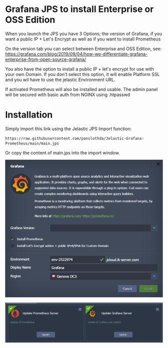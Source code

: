 # Grafana JPS to install Enterprise or OSS Edition

When you launch the JPS you have 3 Options; the version of Grafana, if you want a public IP + Let's Encrypt as well as if you want to install Prometheus

On the version tab you can select between Enterprise and OSS Edition, see:
https://grafana.com/blog/2019/09/04/how-we-differentiate-grafana-enterprise-from-open-source-grafana/

You also have the option to install a public IP + let's encrypt for use with your own Domain.
If you don't select this option, it will enable Platform SSL and you wil have to use the jelastic Environment URL.

If activated Prometheus will also be installed and usable.
The admin panel will be secured with basic auth from NGINX using .htpasswd

# Installation
Simply import this link using the Jelastic JPS Import function:
```
https://raw.githubusercontent.com/panslothda/Jelastic-Grafana-Prometheus/main/main.jps
```

Or copy the content of main.jps into the import window.


![Interface](images/interface.png?raw=true)


![Update Addons](images/update.png?raw=true)